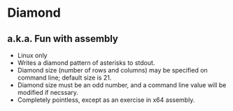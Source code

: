 # Diamond
## a.k.a. Fun with assembly

* Linux only
* Writes a diamond pattern of asterisks to stdout.
* Diamond size (number of rows and columns) may be specified on command line; default size is 21.
* Diamond size must be an odd number, and a command line value will be modified if necssary.
* Completely pointless, except as an exercise in x64 assembly.
